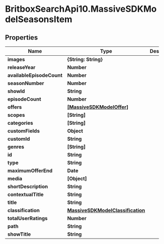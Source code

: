 # BritboxSearchApi10.MassiveSDKModelSeasonsItem

## Properties
Name | Type | Description | Notes
------------ | ------------- | ------------- | -------------
**images** | **{String: String}** |  | [optional] 
**releaseYear** | **Number** |  | [optional] 
**availableEpisodeCount** | **Number** |  | [optional] 
**seasonNumber** | **Number** |  | [optional] 
**showId** | **String** |  | [optional] 
**episodeCount** | **Number** |  | [optional] 
**offers** | [**[MassiveSDKModelOffer]**](MassiveSDKModelOffer.md) |  | [optional] 
**scopes** | **[String]** |  | [optional] 
**categories** | **[String]** |  | [optional] 
**customFields** | **Object** |  | [optional] 
**customId** | **String** |  | [optional] 
**genres** | **[String]** |  | [optional] 
**id** | **String** |  | [optional] 
**type** | **String** |  | [optional] 
**maximumOfferEnd** | **Date** |  | [optional] 
**media** | **[Object]** |  | [optional] 
**shortDescription** | **String** |  | [optional] 
**contextualTitle** | **String** |  | [optional] 
**title** | **String** |  | [optional] 
**classification** | [**MassiveSDKModelClassification**](MassiveSDKModelClassification.md) |  | [optional] 
**totalUserRatings** | **Number** |  | [optional] 
**path** | **String** |  | [optional] 
**showTitle** | **String** |  | [optional] 


